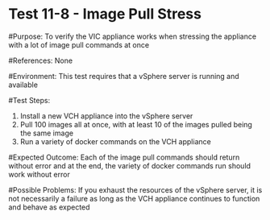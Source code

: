 Test 11-8 - Image Pull Stress
=======

#Purpose:
To verify the VIC appliance works when stressing the appliance with a lot of image pull commands at once

#References:
None

#Environment:
This test requires that a vSphere server is running and available

#Test Steps:
1. Install a new VCH appliance into the vSphere server
2. Pull 100 images all at once, with at least 10 of the images pulled being the same image
3. Run a variety of docker commands on the VCH appliance

#Expected Outcome:
Each of the image pull commands should return without error and at the end, the variety of docker commands run should work without error

#Possible Problems:
If you exhaust the resources of the vSphere server, it is not necessarily a failure as long as the VCH appliance continues to function and behave as expected